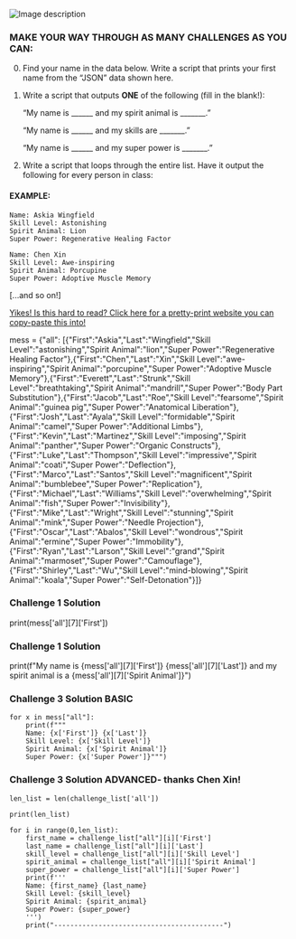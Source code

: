 
![Image description](https://github.com/csfeeser/TLG-Python/blob/master/skill%20level.png?raw=true)

### MAKE YOUR WAY THROUGH AS MANY CHALLENGES AS YOU CAN:

0. Find your name in the data below. Write a script that prints your first name from the “JSON” data shown here.

0. Write a script that outputs **ONE** of the following (fill in the blank!):

	“My name is ______ and my spirit animal is _______.”

	“My name is ______ and my skills are _______.”

	“My name is ______ and my super power is _______.” 


0. Write a script that loops through the entire list. Have it output the following for every person in class:

#### EXAMPLE:
	
    Name: Askia Wingfield
	Skill Level: Astonishing
	Spirit Animal: Lion
	Super Power: Regenerative Healing Factor
		
	Name: Chen Xin
	Skill Level: Awe-inspiring
	Spirit Animal: Porcupine
	Super Power: Adoptive Muscle Memory

[...and so on!]

[Yikes! Is this hard to read? Click here for a pretty-print website you can copy-paste this into!](https://jsonformatter.org/json-pretty-print)

mess = {"all": [{"First":"Askia","Last":"Wingfield","Skill Level":"astonishing","Spirit Animal":"lion","Super Power":"Regenerative Healing Factor"},{"First":"Chen","Last":"Xin","Skill Level":"awe-inspiring","Spirit Animal":"porcupine","Super Power":"Adoptive Muscle Memory"},{"First":"Everett","Last":"Strunk","Skill Level":"breathtaking","Spirit Animal":"mandrill","Super Power":"Body Part Substitution"},{"First":"Jacob","Last":"Roe","Skill Level":"fearsome","Spirit Animal":"guinea pig","Super Power":"Anatomical Liberation"},{"First":"Josh","Last":"Ayala","Skill Level":"formidable","Spirit Animal":"camel","Super Power":"Additional Limbs"},{"First":"Kevin","Last":"Martinez","Skill Level":"imposing","Spirit Animal":"panther","Super Power":"Organic Constructs"},{"First":"Luke","Last":"Thompson","Skill Level":"impressive","Spirit Animal":"coati","Super Power":"Deflection"},{"First":"Marco","Last":"Santos","Skill Level":"magnificent","Spirit Animal":"bumblebee","Super Power":"Replication"},{"First":"Michael","Last":"Williams","Skill Level":"overwhelming","Spirit Animal":"fish","Super Power":"Invisibility"},{"First":"Mike","Last":"Wright","Skill Level":"stunning","Spirit Animal":"mink","Super Power":"Needle Projection"},{"First":"Oscar","Last":"Abalos","Skill Level":"wondrous","Spirit Animal":"ermine","Super Power":"Immobility"},{"First":"Ryan","Last":"Larson","Skill Level":"grand","Spirit Animal":"marmoset","Super Power":"Camouflage"},{"First":"Shirley","Last":"Wu","Skill Level":"mind-blowing","Spirit Animal":"koala","Super Power":"Self-Detonation"}]}

### Challenge 1 Solution

print(mess['all'][7]['First'])

### Challenge 1 Solution

print(f"My name is {mess['all'][7]['First']} {mess['all'][7]['Last']} and my spirit animal is a {mess['all'][7]['Spirit Animal']}")

### Challenge 3 Solution BASIC

    for x in mess["all"]:
        print(f"""
        Name: {x['First']} {x['Last']}
        Skill Level: {x['Skill Level']}
        Spirit Animal: {x['Spirit Animal']}
        Super Power: {x['Super Power']}""")

### Challenge 3 Solution ADVANCED- thanks Chen Xin!

    len_list = len(challenge_list['all'])

    print(len_list)

    for i in range(0,len_list):
        first_name = challenge_list["all"][i]['First']
        last_name = challenge_list["all"][i]['Last']
        skill_level = challenge_list["all"][i]['Skill Level']
        spirit_animal = challenge_list["all"][i]['Spirit Animal']
        super_power = challenge_list["all"][i]['Super Power']
        print(f'''
        Name: {first_name} {last_name}
        Skill Level: {skill_level}
        Spirit Animal: {spirit_animal}
        Super Power: {super_power}
        ''')
        print("------------------------------------------")
